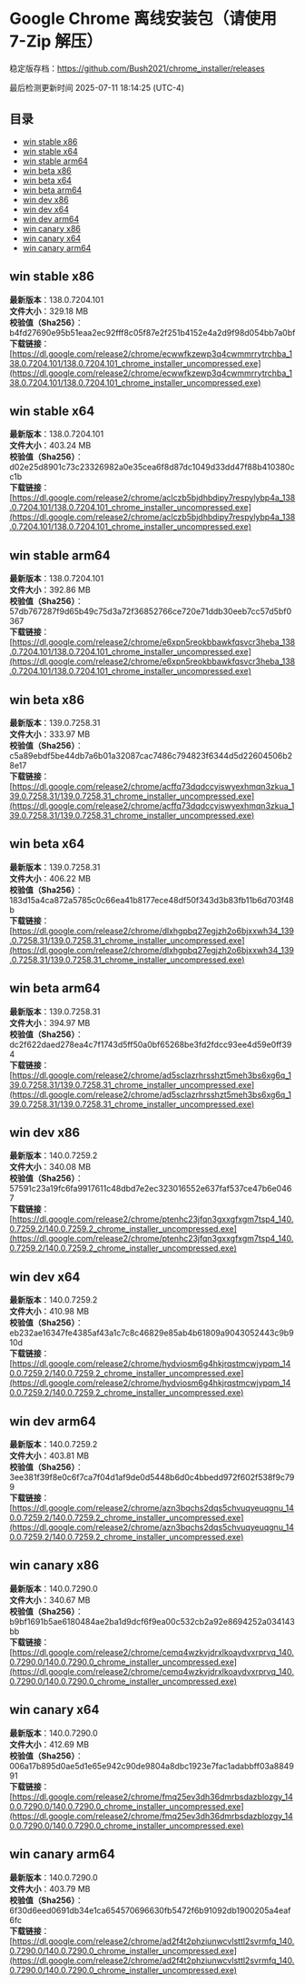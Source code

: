# Google Chrome 离线安装包（请使用 7-Zip 解压）
稳定版存档：<https://github.com/Bush2021/chrome_installer/releases>

最后检测更新时间
2025-07-11 18:14:25 (UTC-4)

## 目录
* [win stable x86](https://github.com/Bush2021/chrome_installer?tab=readme-ov-file#win-stable-x86)
* [win stable x64](https://github.com/Bush2021/chrome_installer?tab=readme-ov-file#win-stable-x64)
* [win stable arm64](https://github.com/Bush2021/chrome_installer?tab=readme-ov-file#win-stable-arm64)
* [win beta x86](https://github.com/Bush2021/chrome_installer?tab=readme-ov-file#win-beta-x86)
* [win beta x64](https://github.com/Bush2021/chrome_installer?tab=readme-ov-file#win-beta-x64)
* [win beta arm64](https://github.com/Bush2021/chrome_installer?tab=readme-ov-file#win-beta-arm64)
* [win dev x86](https://github.com/Bush2021/chrome_installer?tab=readme-ov-file#win-dev-x86)
* [win dev x64](https://github.com/Bush2021/chrome_installer?tab=readme-ov-file#win-dev-x64)
* [win dev arm64](https://github.com/Bush2021/chrome_installer?tab=readme-ov-file#win-dev-arm64)
* [win canary x86](https://github.com/Bush2021/chrome_installer?tab=readme-ov-file#win-canary-x86)
* [win canary x64](https://github.com/Bush2021/chrome_installer?tab=readme-ov-file#win-canary-x64)
* [win canary arm64](https://github.com/Bush2021/chrome_installer?tab=readme-ov-file#win-canary-arm64)

## win stable x86
**最新版本**：138.0.7204.101  
**文件大小**：329.18 MB  
**校验值（Sha256）**：b4fd27690e95b51eaa2ec92fff8c05f87e2f251b4152e4a2d9f98d054bb7a0bf  
**下载链接**：[https://dl.google.com/release2/chrome/ecwwfkzewp3q4cwmmrrytrchba_138.0.7204.101/138.0.7204.101_chrome_installer_uncompressed.exe](https://dl.google.com/release2/chrome/ecwwfkzewp3q4cwmmrrytrchba_138.0.7204.101/138.0.7204.101_chrome_installer_uncompressed.exe)  

## win stable x64
**最新版本**：138.0.7204.101  
**文件大小**：403.24 MB  
**校验值（Sha256）**：d02e25d8901c73c23326982a0e35cea6f8d87dc1049d33dd47f88b410380cc1b  
**下载链接**：[https://dl.google.com/release2/chrome/aclczb5bjdhbdipy7respylybp4a_138.0.7204.101/138.0.7204.101_chrome_installer_uncompressed.exe](https://dl.google.com/release2/chrome/aclczb5bjdhbdipy7respylybp4a_138.0.7204.101/138.0.7204.101_chrome_installer_uncompressed.exe)  

## win stable arm64
**最新版本**：138.0.7204.101  
**文件大小**：392.86 MB  
**校验值（Sha256）**：57db767287f9d65b49c75d3a72f36852766ce720e71ddb30eeb7cc57d5bf0367  
**下载链接**：[https://dl.google.com/release2/chrome/e6xpn5reokbbawkfqsvcr3heba_138.0.7204.101/138.0.7204.101_chrome_installer_uncompressed.exe](https://dl.google.com/release2/chrome/e6xpn5reokbbawkfqsvcr3heba_138.0.7204.101/138.0.7204.101_chrome_installer_uncompressed.exe)  

## win beta x86
**最新版本**：139.0.7258.31  
**文件大小**：333.97 MB  
**校验值（Sha256）**：c5a89ebdf5be44db7a6b01a32087cac7486c794823f6344d5d22604506b28e17  
**下载链接**：[https://dl.google.com/release2/chrome/acffq73dqdccyiswyexhmqn3zkua_139.0.7258.31/139.0.7258.31_chrome_installer_uncompressed.exe](https://dl.google.com/release2/chrome/acffq73dqdccyiswyexhmqn3zkua_139.0.7258.31/139.0.7258.31_chrome_installer_uncompressed.exe)  

## win beta x64
**最新版本**：139.0.7258.31  
**文件大小**：406.22 MB  
**校验值（Sha256）**：183d15a4ca872a5785c0c66ea41b8177ece48df50f343d3b83fb11b6d703f48b  
**下载链接**：[https://dl.google.com/release2/chrome/dlxhgpbq27egjzh2o6bjxxwh34_139.0.7258.31/139.0.7258.31_chrome_installer_uncompressed.exe](https://dl.google.com/release2/chrome/dlxhgpbq27egjzh2o6bjxxwh34_139.0.7258.31/139.0.7258.31_chrome_installer_uncompressed.exe)  

## win beta arm64
**最新版本**：139.0.7258.31  
**文件大小**：394.97 MB  
**校验值（Sha256）**：dc2f622daed278ea4c7f1743d5ff50a0bf65268be3fd2fdcc93ee4d59e0ff394  
**下载链接**：[https://dl.google.com/release2/chrome/ad5sclazrhrsshzt5meh3bs6xg6q_139.0.7258.31/139.0.7258.31_chrome_installer_uncompressed.exe](https://dl.google.com/release2/chrome/ad5sclazrhrsshzt5meh3bs6xg6q_139.0.7258.31/139.0.7258.31_chrome_installer_uncompressed.exe)  

## win dev x86
**最新版本**：140.0.7259.2  
**文件大小**：340.08 MB  
**校验值（Sha256）**：57591c23a19fc6fa9917611c48dbd7e2ec323016552e637faf537ce47b6e0467  
**下载链接**：[https://dl.google.com/release2/chrome/ptenhc23jfqn3gxxgfxgm7tsp4_140.0.7259.2/140.0.7259.2_chrome_installer_uncompressed.exe](https://dl.google.com/release2/chrome/ptenhc23jfqn3gxxgfxgm7tsp4_140.0.7259.2/140.0.7259.2_chrome_installer_uncompressed.exe)  

## win dev x64
**最新版本**：140.0.7259.2  
**文件大小**：410.98 MB  
**校验值（Sha256）**：eb232ae16347fe4385af43a1c7c8c46829e85ab4b61809a9043052443c9b910d  
**下载链接**：[https://dl.google.com/release2/chrome/hydviosm6g4hkjrqstmcwjypqm_140.0.7259.2/140.0.7259.2_chrome_installer_uncompressed.exe](https://dl.google.com/release2/chrome/hydviosm6g4hkjrqstmcwjypqm_140.0.7259.2/140.0.7259.2_chrome_installer_uncompressed.exe)  

## win dev arm64
**最新版本**：140.0.7259.2  
**文件大小**：403.81 MB  
**校验值（Sha256）**：3ee381f39f8e0c6f7ca7f04d1af9de0d5448b6d0c4bbedd972f602f538f9c799  
**下载链接**：[https://dl.google.com/release2/chrome/azn3bqchs2dqs5chvuqyeuqgnu_140.0.7259.2/140.0.7259.2_chrome_installer_uncompressed.exe](https://dl.google.com/release2/chrome/azn3bqchs2dqs5chvuqyeuqgnu_140.0.7259.2/140.0.7259.2_chrome_installer_uncompressed.exe)  

## win canary x86
**最新版本**：140.0.7290.0  
**文件大小**：340.67 MB  
**校验值（Sha256）**：b9bf1691b5ae6180484ae2ba1d9dcf6f9ea00c532cb2a92e8694252a034143bb  
**下载链接**：[https://dl.google.com/release2/chrome/cemq4wzkvjdrxlkoaydvxrprvq_140.0.7290.0/140.0.7290.0_chrome_installer_uncompressed.exe](https://dl.google.com/release2/chrome/cemq4wzkvjdrxlkoaydvxrprvq_140.0.7290.0/140.0.7290.0_chrome_installer_uncompressed.exe)  

## win canary x64
**最新版本**：140.0.7290.0  
**文件大小**：412.69 MB  
**校验值（Sha256）**：006a17b895d0ae5d1e65e942c90de9804a8dbc1923e7fac1adabbff03a884991  
**下载链接**：[https://dl.google.com/release2/chrome/fmq25ev3dh36dmrbsdazblozgy_140.0.7290.0/140.0.7290.0_chrome_installer_uncompressed.exe](https://dl.google.com/release2/chrome/fmq25ev3dh36dmrbsdazblozgy_140.0.7290.0/140.0.7290.0_chrome_installer_uncompressed.exe)  

## win canary arm64
**最新版本**：140.0.7290.0  
**文件大小**：403.79 MB  
**校验值（Sha256）**：6f30d6eed0691db34e1ca654570696630fb5472f6b91092db1900205a4eaf6fc  
**下载链接**：[https://dl.google.com/release2/chrome/ad2f4t2phziunwcvlsttl2svrmfq_140.0.7290.0/140.0.7290.0_chrome_installer_uncompressed.exe](https://dl.google.com/release2/chrome/ad2f4t2phziunwcvlsttl2svrmfq_140.0.7290.0/140.0.7290.0_chrome_installer_uncompressed.exe)  

